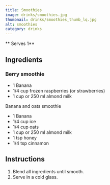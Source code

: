 ```yaml
---
title: Smoothies
image: drinks/smoothies.jpg
thumbnail: drinks/smoothies_thumb_lq.jpg
alt: smoothies
category: drinks
---
```


** Serves 1**

## Ingredients

### Berry smoothie

- 1 Banana
- 1/4 cup frozen raspberries (or strawberries)
- 1 cup or 250 ml almond milk

Banana and oats smoothie

- 1 Banana
- 1/4 cup ice
- 1/4 cup oats
- 1 cup or 250 ml almond milk
- 1 tsp honey
- 1/4 tsp cinnamon

## Instructions

1. Blend all ingredients until smooth.
1. Serve in a cold glass.
